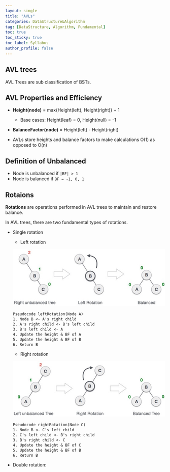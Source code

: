 ```yaml
---
layout: single
title: "AVLs"
categories: DataStructure&Algorithm
tag: [DataStructure, Algorithm, Fundamental]
toc: true
toc_sticky: true
toc_label: Syllabus
author_profile: false
---
```


## AVL trees

AVL Trees are sub classification of BSTs.

## AVL Properties and Efficiency

- **Height(node)** = max{Height(left), Height(right)} + 1

  - Base cases: Height(leaf) = 0, Height(null) = -1

- **BalanceFactor(node)** = Height(left) - Height(right)

- AVLs store heights and balance factors to make calculations O(1) as opposed to O(n)

## Definition of Unbalanced

- Node is unbalanced if `|BF| > 1`
- Node is balanced if `BF = -1, 0, 1`

## Rotaions

**Rotations** are operations performed in AVL trees to maintain and restore balance.

In AVL trees, there are two fundamental types of rotations.

- Single rotation
  - Left rotation


  ![AVLleftRotation](https://raw.githubusercontent.com/HebleV/valet_parking/master/images/avl_left_rotation.jpg)


  ```
  Pseudocode leftRotation(Node A)
  1. Node B <- A's right child
  2. A's right child <- B's left child
  3. B's left child <- A
  4. Update the height & BF of A
  5. Update the height & BF of B
  6. Return B
  ```

  - Right rotation


  ![AVLrightRotation](https://raw.githubusercontent.com/HebleV/valet_parking/master/images/avl_right_rotation.jpg)


  ```
  Pseudocode rightRotation(Node C)
  1. Node B <- C's left child
  2. C's left child <- B's right child
  3. B's right child <- C
  4. Update the height & BF of C
  5. Update the height & BF of B
  6. Return B
  ```

- Double rotation:
